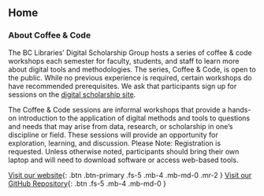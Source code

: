 ## Home
### About Coffee & Code

The BC Libraries’ Digital Scholarship Group hosts a series of coffee & code workshops each semester for faculty, students, and staff to learn more about digital tools and methodologies. The series, Coffee & Code, is open to the public. While no previous experience is required, certain workshops do have recommended prerequisites. We ask that participants sign up for sessions on the [digital scholarship site](https://ds.bc.edu).

The Coffee & Code sessions are informal workshops that provide a hands-on introduction to the application of digital methods and tools to questions and needs that may arise from data, research, or scholarship in one’s discipline or field. These sessions will provide an opportunity for exploration, learning, and discussion.
Please Note: Registration is requested. Unless otherwise noted, participants should bring their own laptop and will need to download software or access web-based tools.






[Visit our website](https://ds.bc.edu){: .btn .btn-primary .fs-5 .mb-4 .mb-md-0 .mr-2 }   [Visit our GitHub Repository](https://github.com/BCDigSchol/coffee-code){: .btn .fs-5 .mb-4 .mb-md-0 }
